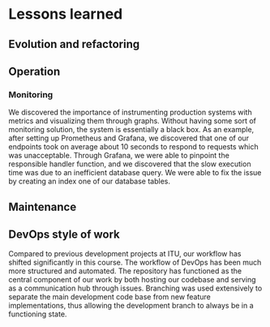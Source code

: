 # Lessons learned

## Evolution and refactoring



## Operation

### Monitoring

We discovered the importance of instrumenting production systems with metrics and visualizing them through graphs. Without having some sort of monitoring solution, the system is essentially a black box. As an example, after setting up Prometheus and Grafana, we discovered that one of our endpoints took on average about 10 seconds to respond to requests which was unacceptable. Through Grafana, we were able to pinpoint the responsible handler function, and we discovered that the slow execution time was due to an inefficient database query. We were able to fix the issue by creating an index one of our database tables.

## Maintenance



## DevOps style of work

Compared to previous development projects at ITU, our workflow has shifted significantly in this course. The workflow of DevOps has been much more structured and automated. The repository has functioned as the central component of our work by both hosting our codebase and serving as a communication hub through issues. Branching was used extensively to separate the main development code base from new feature implementations, thus allowing the development branch to always be in a functioning state. 













